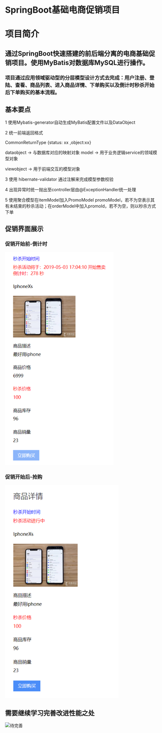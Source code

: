 
# SpringBoot基础电商促销项目

# 项目简介

## 通过SpringBoot快速搭建的前后端分离的电商基础促销项目。使用MyBatis对数据库MySQL进行操作。
### 项目通过应用领域驱动型的分层模型设计方式去完成：用户注册、登陆、查看、商品列表、进入商品详情、下单购买以及倒计时秒杀开始后下单购买的基本流程。

## 基本要点

1 使用Mybatis-generator自动生成MyBatis配置文件以及DataObject

2 统一前端返回格式

CommonReturnType {status: xx ,object:xx} 

dataobject -> 与数据库对应的映射对象 model -> 用于业务逻辑service的领域模型对象 

viewobject -> 用于前端交互的模型对象

3 使用 hibernate-validator 通过注解来完成模型参数校验

4 出现异常时统一抛出至controller层由@ExceptionHandler统一处理

5 使用聚合模型在itemModel加入PromoModel promoModel，若不为空表示其有未结束的秒杀活动；在orderModel中加入promoId，若不为空，则以秒杀方式下单

## 促销界面展示

### 促销开始前-倒计时
<img src="https://github.com/LiFanFan112/miaosha/blob/master/1.png" alt="秒杀1" height=700/>

### 促销开始后-抢购

<img src="https://github.com/LiFanFan112/miaosha/blob/master/2.png" alt="秒杀1" height=700/>

## 需要继续学习完善改进性能之处

<img src="https://camo.githubusercontent.com/a12ee685a9b7c72c547ac040805301a1dc7073bd/68747470733a2f2f75706c6f61642d696d616765732e6a69616e7368752e696f2f75706c6f61645f696d616765732f323135353739362d646335333761663861666131613466312e6a70673f696d6167654d6f6772322f6175746f2d6f7269656e742f7374726970253743696d61676556696577322f322f772f31323430" alt="待完善" width=600 height=400/>

